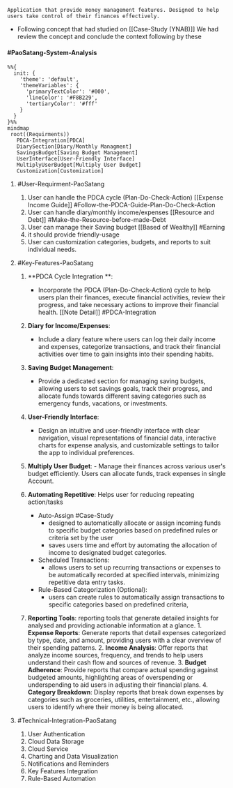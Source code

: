 	Application that provide money management features. Designed to help users take control of their finances effectively.
		
- Following concept that had studied on [[Case-Study (YNAB)]] We had review the concept and conclude the context following by these 

#### #PaoSatang-System-Analysis

```mermaid
%%{
  init: {
    'theme': 'default',
    'themeVariables': {
      'primaryTextColor': '#000',
      'lineColor': '#F8B229',
      'tertiaryColor': '#fff'
    }
  }
}%%
mindmap
 root((Requirments))
   PDCA-Integration[PDCA]
   DiarySection[Diary/Monthly Managment]
   SavingsBudget[Saving Budget Management]
   UserInterface[User-Friendly Interface]
   MultiplyUserBudget[Multiply User Budget]
   Customization[Customization]
```
1. #User-Requirment-PaoSatang 
	1. User can handle the PDCA cycle (Plan-Do-Check-Action) [[Expense Income Guide]] #Follow-the-PDCA-Guide-Plan-Do-Check-Action 
	2. User can handle diary/monthly income/expenses [[Resource and Debt]] #Make-the-Resource-before-made-Debt
	3. User can manage their  Saving budget  [[Based of Wealthy]] #Earning 
	4. it should provide friendly-usage
	5. User can customization categories, budgets, and reports to suit individual needs.




1.  #Key-Features-PaoSatang
	1. **PDCA Cycle Integration **:
	    - Incorporate the PDCA (Plan-Do-Check-Action) cycle to help users plan their finances, execute financial activities, review their progress, and take necessary actions to improve their financial health. [[Note Detail]]  #PDCA-Integration
	    
	2. **Diary for Income/Expenses**:
	    - Include a diary feature where users can log their daily income and expenses, categorize transactions, and track their financial activities over time to gain insights into their spending habits.
	    
	3. **Saving Budget Management**:
	    - Provide a dedicated section for managing saving budgets, allowing users to set savings goals, track their progress, and allocate funds towards different saving categories such as emergency funds, vacations, or investments.
	    
	4. **User-Friendly Interface**:
	    - Design an intuitive and user-friendly interface with clear navigation, visual representations of financial data, interactive charts for expense analysis, and customizable settings to tailor the app to individual preferences.

	5. **Multiply User Budget**:
		   - Manage their finances across various user's budget efficiently. Users can allocate funds, track expenses in single Account.

	6.  **Automating Repetitive**: Helps user for reducing repeating action/tasks
		   - Auto-Assign #Case-Study 
			   - designed to automatically allocate or assign incoming funds to specific budget categories based on predefined rules or criteria set by the user
			   - saves users time and effort by automating the allocation of income to designated budget categories.
		- Scheduled Transactions: 
			- allows users to set up recurring transactions or expenses to be automatically recorded at specified intervals, minimizing repetitive data entry tasks.
		- Rule-Based Categorization (Optional): 
			- users can create rules to automatically assign transactions to specific categories based on predefined criteria,

	7. **Reporting Tools**: reporting tools that generate detailed insights for analysed and providing actionable information at a glance.
			1. **Expense Reports**: Generate reports that detail expenses categorized by type, date, and amount, providing users with a clear overview of their spending patterns.
			2. **Income Analysis**: Offer reports that analyze income sources, frequency, and trends to help users understand their cash flow and sources of revenue.
			3. **Budget Adherence**: Provide reports that compare actual spending against budgeted amounts, highlighting areas of overspending or underspending to aid users in adjusting their financial plans.
			4. **Category Breakdown**: Display reports that break down expenses by categories such as groceries, utilities, entertainment, etc., allowing users to identify where their money is being allocated.


2. #Technical-Integration-PaoSatang
	1. User Authentication
	2. Cloud Data Storage
	3. Cloud Service
	4. Charting and Data Visualization
	5. Notifications and Reminders
	6. Key Features Integration
	7. Rule-Based Automation


